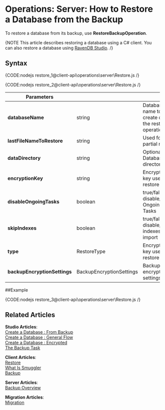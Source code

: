 # Operations: Server: How to Restore a Database from the Backup

To restore a database from its backup, use **RestoreBackupOperation**. 

{NOTE This article describes restoring a database using a C# client. You can also restore a database using [RavenDB Studio](../../../studio/server/databases/create-new-database/from-backup). /}

## Syntax

{CODE:nodejs restore_1@client-api\operations\server\Restore.js /}

{CODE:nodejs restore_2@client-api\operations\server\Restore.js /}

| Parameters | | |
| ------------- | ------------- | ----- |
| **databaseName** | string | Database name to create during the restore operation |
| **lastFileNameToRestore** | string | Used for partial restore |
| **dataDirectory** | string | Optional: Database data directory |
| **encryptionKey** | string | Encryption key used for restore |
| **disableOngoingTasks** | boolean | true/false to disable/enable Ongoing Tasks|
| **skipIndexes** | boolean | true/false to disable/enable indexes import|
| **type** | RestoreType | Encryption key used for restore |
| **backupEncryptionSettings** | BackupEncryptionSettings | Backup encryption settings |

##Example

{CODE:nodejs restore_3@client-api\operations\server\Restore.js /}

## Related Articles

**Studio Articles**:   
[Create a Database : From Backup](../../../studio/server/databases/create-new-database/from-backup)      
[Create a Database : General Flow](../../../studio/server/databases/create-new-database/general-flow)           
[Create a Database : Encrypted](../../../studio/server/databases/create-new-database/encrypted)        
[The Backup Task](../../../studio/database/tasks/backup-task)      

**Client Articles**:  
[Restore](../../../client-api/operations/maintenance/backup/restore)   
[What Is Smuggler](../../../client-api/smuggler/what-is-smuggler)   
[Backup](../../../client-api/operations/maintenance/backup/backup)

**Server Articles**:  
[Backup Overview](../../../server/ongoing-tasks/backup-overview)

**Migration Articles**:  
[Migration](../../../migration/server/data-migration) 
